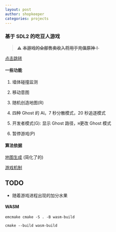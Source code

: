 ```yaml
---
layout: post
author: shopkeeper
categories: projects
---
```


### 基于 SDL2 的吃豆人游戏

> :warning: ~~**本游戏的全部售卖收入将用于充值原神！**~~

[点击跳转](https://cn-shopkeeper.github.io/Projects/Pacman-SDL2/Pacman.html)

#### 一些功能

1. 墙体碰撞监测

2. 移动意图

3. 随机创造地图(R)

4. 四种 Ghost 的 AI。7 秒分散模式，20 秒追逐模式

5. 开发者模式(G): 显示 Ghost 路径，`H`更改 Ghost 模式

6. 暂停游戏(P)

#### 算法依据

[地图生成](https://shaunlebron.github.io/pacman-mazegen/) (简化了的)

[游戏机制](https://gameinternals.com/understanding-pac-man-ghost-behavior)

## TODO

- 随着游戏进程出现的加分水果

#### WASM

```shell
emcmake cmake -S . -B wasm-build
```

```shell
cmake --build wasm-build
```
